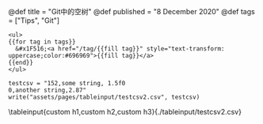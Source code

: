 @def title = "Git中的空树"
@def published = "8 December 2020"
@def tags = ["Tips", "Git"]

~~~
<ul>
{{for tag in tags}}
  &#x1F516;<a href="/tag/{{fill tag}}" style="text-transform: uppercase;color:#696969">{{fill tag}}</a>
{{end}}
</ul>
~~~

```julia:./tableinput/gen
testcsv = "152,some string, 1.5f0
0,another string,2.87"
write("assets/pages/tableinput/testcsv2.csv", testcsv)
```
\tableinput{custom h1,custom h2,custom h3}{./tableinput/testcsv2.csv}